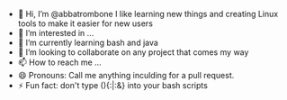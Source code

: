 - 👋 Hi, I’m @abbatrombone I like learning new things and creating Linux tools to make it easier for new users
- 👀 I’m interested in ...
- 🌱 I’m currently learning bash and java
- 💞️ I’m looking to collaborate on any project that comes my way
- 📫 How to reach me ...
- 😄 Pronouns: Call me anything inculding for a pull request. 
- ⚡ Fun fact: don't type (){:|:&} into your bash scripts
